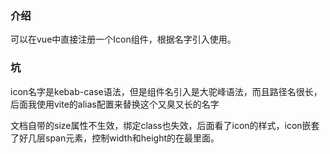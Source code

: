 ### 介绍
可以在vue中直接注册一个Icon组件，根据名字引入使用。


### 坑

icon名字是kebab-case语法，但是组件名引入是大驼峰语法，而且路径名很长，后面我使用vite的alias配置来替换这个又臭又长的名字


文档自带的size属性不生效，绑定class也失效，后面看了icon的样式，icon嵌套了好几层span元素，控制width和height的在最里面。


